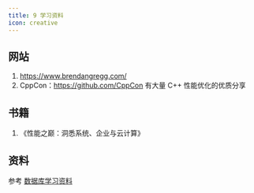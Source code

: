 ```yaml
---
title: 9 学习资料
icon: creative
---
```



## 网站

1. <https://www.brendangregg.com/>
2. CppCon：<https://github.com/CppCon> 有大量 C++ 性能优化的优质分享


## 书籍

1. 《性能之巅：洞悉系统、企业与云计算》


## 资料

参考 [数据库学习资料](https://blog.bcmeng.com/post/database-learning.html#%E6%80%A7%E8%83%BD%E4%BC%98%E5%8C%96)


